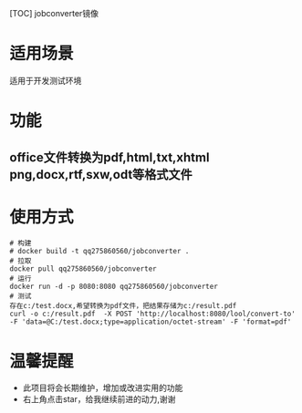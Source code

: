 [TOC]
jobconverter镜像

# 适用场景
适用于开发测试环境

# 功能
## office文件转换为pdf,html,txt,xhtml png,docx,rtf,sxw,odt等格式文件



# 使用方式
```
# 构建
# docker build -t qq275860560/jobconverter .
# 拉取
docker pull qq275860560/jobconverter
# 运行
docker run -d -p 8080:8080 qq275860560/jobconverter 
# 测试
存在c:/test.docx,希望转换为pdf文件，把结果存储为c:/result.pdf
curl -o c:/result.pdf  -X POST 'http://localhost:8080/lool/convert-to' -F 'data=@C:/test.docx;type=application/octet-stream' -F 'format=pdf'
```
 

# 温馨提醒

* 此项目将会长期维护，增加或改进实用的功能
* 右上角点击star，给我继续前进的动力,谢谢